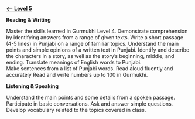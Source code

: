 **[<-- Level 5](https://amardeep0.github.io/learnPunjabi/Level-5_intermediate/)**

**Reading & Writing**

Master the skills learned in Gurmukhi Level 4.
Demonstrate comprehension by identifying answers from a range of given texts.
Write a short passage (4-5 lines) in Punjabi on a range of familiar topics.
Understand the main points and simple opinions of a written text in Punjabi.
Identify and describe the characters in a story, as well as the story’s beginning, middle, and ending.
Translate meanings of English words to Punjabi.  
Make sentences from a list of Punjabi words. 
Read aloud fluently and accurately
Read and write numbers up to 100 in Gurmukhi.

**Listening & Speaking**

Understand the main points and some details from a spoken passage.
Participate in basic conversations. Ask and answer simple questions.
Develop vocabulary related to the topics covered in class.

